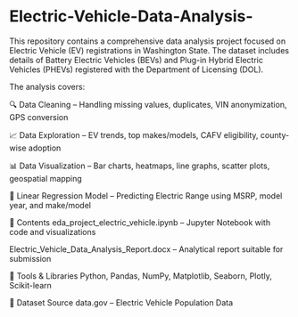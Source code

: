 # Electric-Vehicle-Data-Analysis-
This repository contains a comprehensive data analysis project focused on Electric Vehicle (EV) registrations in Washington State. The dataset includes details of Battery Electric Vehicles (BEVs) and Plug-in Hybrid Electric Vehicles (PHEVs) registered with the Department of Licensing (DOL).

The analysis covers:

🔍 Data Cleaning – Handling missing values, duplicates, VIN anonymization, GPS conversion

📈 Data Exploration – EV trends, top makes/models, CAFV eligibility, county-wise adoption

📊 Data Visualization – Bar charts, heatmaps, line graphs, scatter plots, geospatial mapping

🤖 Linear Regression Model – Predicting Electric Range using MSRP, model year, and make/model

📁 Contents
eda_project_electric_vehicle.ipynb – Jupyter Notebook with code and visualizations

Electric_Vehicle_Data_Analysis_Report.docx – Analytical report suitable for submission

📌 Tools & Libraries
Python, Pandas, NumPy, Matplotlib, Seaborn, Plotly, Scikit-learn

📎 Dataset Source
data.gov – Electric Vehicle Population Data

